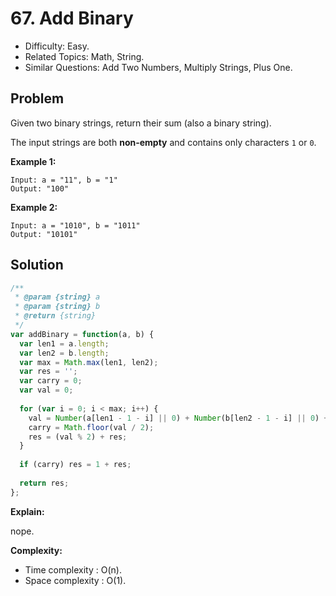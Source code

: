 # 67. Add Binary

- Difficulty: Easy.
- Related Topics: Math, String.
- Similar Questions: Add Two Numbers, Multiply Strings, Plus One.

## Problem

Given two binary strings, return their sum (also a binary string).

The input strings are both **non-empty** and contains only characters ```1``` or ```0```.

**Example 1:**

```
Input: a = "11", b = "1"
Output: "100"
```

**Example 2:**

```
Input: a = "1010", b = "1011"
Output: "10101"
```

## Solution

```javascript
/**
 * @param {string} a
 * @param {string} b
 * @return {string}
 */
var addBinary = function(a, b) {
  var len1 = a.length;
  var len2 = b.length;
  var max = Math.max(len1, len2);
  var res = '';
  var carry = 0;
  var val = 0;
  
  for (var i = 0; i < max; i++) {
    val = Number(a[len1 - 1 - i] || 0) + Number(b[len2 - 1 - i] || 0) + carry;
    carry = Math.floor(val / 2);
    res = (val % 2) + res;
  }
  
  if (carry) res = 1 + res;
  
  return res;
};
```

**Explain:**

nope.

**Complexity:**

* Time complexity : O(n).
* Space complexity : O(1).
